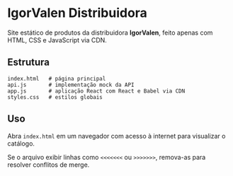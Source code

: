 # IgorValen Distribuidora

Site estático de produtos da distribuidora **IgorValen**, feito apenas com HTML, CSS e JavaScript via CDN.

## Estrutura

```
index.html   # página principal
api.js       # implementação mock da API
app.js       # aplicação React com React e Babel via CDN
styles.css   # estilos globais
```

## Uso

Abra `index.html` em um navegador com acesso à internet para visualizar o catálogo.

Se o arquivo exibir linhas como `<<<<<<<` ou `>>>>>>>`, remova-as para resolver conflitos de merge.
